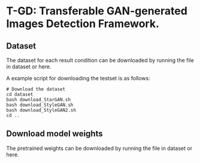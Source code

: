 # T-GD: Transferable GAN-generated Images Detection Framework.

## Dataset
The dataset for each result condition can be downloaded by running the file in dataset or here.

A example script for downloading the testset is as follows:

```
# Download the dataset
cd dataset
bash download_StarGAN.sh
bash download_StyleGAN.sh
bash download_StyleGAN2.sh
cd ..
```

## Download model weights
The pretrained weights can be downloaded by running the file in dataset or here.
